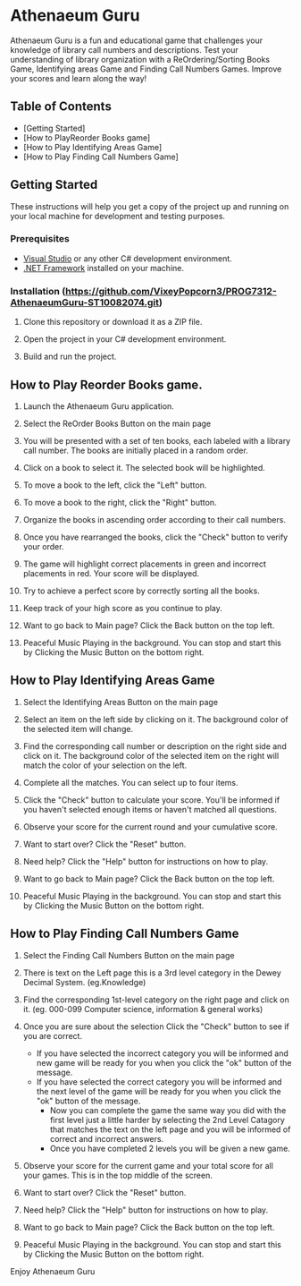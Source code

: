 # Athenaeum Guru

Athenaeum Guru is a fun and educational game that challenges your knowledge of library call numbers and descriptions. Test your understanding of library organization with a ReOrdering/Sorting Books Game, Identifying areas Game and Finding Call Numbers Games. Improve your scores and learn along the way!

## Table of Contents
- [Getting Started]
- [How to PlayReorder Books game]
- [How to Play Identifying Areas Game]
- [How to Play Finding Call Numbers Game]


## Getting Started

These instructions will help you get a copy of the project up and running on your local machine for development and testing purposes.

### Prerequisites

- [Visual Studio](https://visualstudio.microsoft.com/) or any other C# development environment.
- [.NET Framework](https://dotnet.microsoft.com/) installed on your machine.

### Installation (https://github.com/VixeyPopcorn3/PROG7312-AthenaeumGuru-ST10082074.git)

1. Clone this repository or download it as a ZIP file.

2. Open the project in your C# development environment.

3. Build and run the project.


## How to Play Reorder Books game.

1. Launch the Athenaeum Guru application.

2. Select the ReOrder Books Button on the main page

3. You will be presented with a set of ten books, each labeled with a library call number. The books are initially placed in a random order.

4. Click on a book to select it. The selected book will be highlighted.

5. To move a book to the left, click the "Left" button.

6. To move a book to the right, click the "Right" button.

7. Organize the books in ascending order according to their call numbers.

8. Once you have rearranged the books, click the "Check" button to verify your order.

9. The game will highlight correct placements in green and incorrect placements in red. Your score will be displayed.

10. Try to achieve a perfect score by correctly sorting all the books.

11. Keep track of your high score as you continue to play.

12. Want to go back to Main page? Click the Back button on the top left.
    
13. Peaceful Music Playing in the background. You can stop and start this by Clicking the Music Button on the bottom right.


## How to Play Identifying Areas Game

1. Select the Identifying Areas Button on the main page

2. Select an item on the left side by clicking on it. The background color of the selected item will change.

3. Find the corresponding call number or description on the right side and click on it. The background color of the selected item on the right will match the color of your selection on the left.

4. Complete all the matches. You can select up to four items.

5. Click the "Check" button to calculate your score. You'll be informed if you haven't selected enough items or haven't matched all questions.

6. Observe your score for the current round and your cumulative score.

7. Want to start over? Click the "Reset" button.

8. Need help? Click the "Help" button for instructions on how to play.

9. Want to go back to Main page? Click the Back button on the top left.

10. Peaceful Music Playing in the background. You can stop and start this by Clicking the Music Button on the bottom right.


## How to Play Finding Call Numbers Game

1. Select the Finding Call Numbers Button on the main page

2. There is text on the Left page this is a 3rd level category in the Dewey Decimal System. (eg.Knowledge)

3. Find the corresponding 1st-level category on the right page and click on it. (eg. 000-099 Computer science, information & general works)

4. Once you are sure about the selection Click the "Check" button to see if you are correct. 
	* If you have selected the incorrect category you will be informed and new game will be ready for you when you click the "ok" button of the message.
	* If you have selected the correct category you will be informed and the next level of the game will be ready for you when you click the "ok" button of the message.
	  	* Now you can complete the game the same way you did with the first level just a little harder by selecting the 2nd Level Catagory that matches the text on the left page and you will be informed of correct and incorrect answers.
		* Once you have completed 2 levels you will be given a new game.

5. Observe your score for the current game and your total score for all your games. This is in the top middle of the screen.

6. Want to start over? Click the "Reset" button.

7. Need help? Click the "Help" button for instructions on how to play.

8. Want to go back to Main page? Click the Back button on the top left.

9. Peaceful Music Playing in the background. You can stop and start this by Clicking the Music Button on the bottom right.

Enjoy Athenaeum Guru
